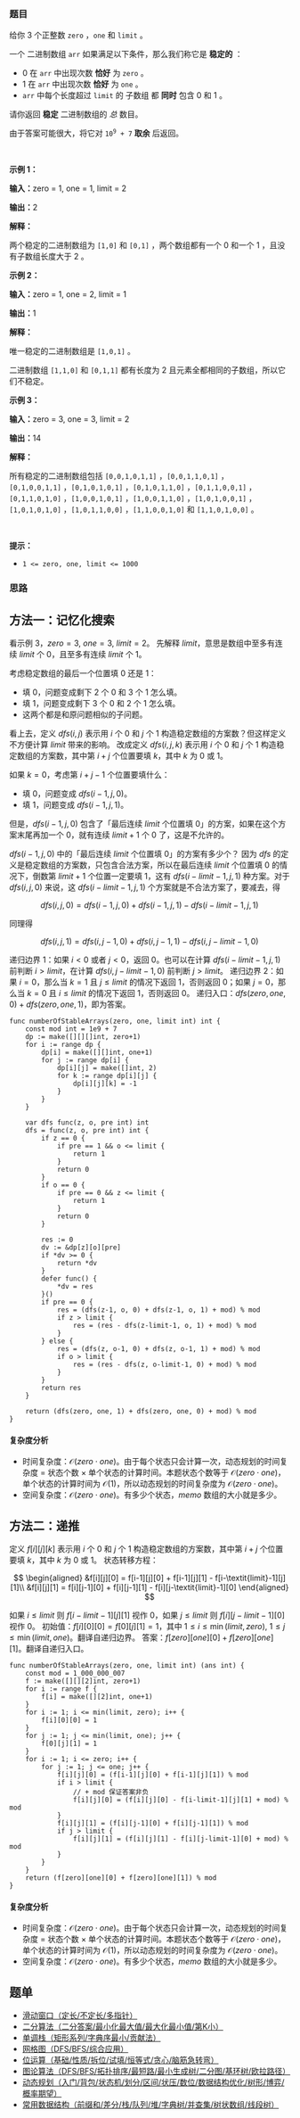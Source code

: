 ### 题目

<p>给你 3 个正整数&nbsp;<code>zero</code>&nbsp;，<code>one</code>&nbsp;和&nbsp;<code>limit</code>&nbsp;。</p>

<p>一个 <span data-keyword="binary-array">二进制数组</span> <code>arr</code> 如果满足以下条件，那么我们称它是 <strong>稳定的</strong> ：</p>

<ul>
	<li>0 在&nbsp;<code>arr</code>&nbsp;中出现次数 <strong>恰好</strong>&nbsp;为<strong>&nbsp;</strong><code>zero</code>&nbsp;。</li>
	<li>1 在&nbsp;<code>arr</code>&nbsp;中出现次数 <strong>恰好</strong>&nbsp;为&nbsp;<code>one</code>&nbsp;。</li>
	<li><code>arr</code> 中每个长度超过 <code>limit</code>&nbsp;的 <span data-keyword="subarray-nonempty">子数组</span> 都 <strong>同时</strong> 包含 0 和 1 。</li>
</ul>

<p>请你返回 <strong>稳定</strong>&nbsp;二进制数组的 <em>总</em> 数目。</p>

<p>由于答案可能很大，将它对&nbsp;<code>10<sup>9</sup> + 7</code>&nbsp;<b>取余</b>&nbsp;后返回。</p>

<p>&nbsp;</p>

<p><strong class="example">示例 1：</strong></p>

<div class="example-block">
<p><span class="example-io"><b>输入：</b>zero = 1, one = 1, limit = 2</span></p>

<p><span class="example-io"><b>输出：</b>2</span></p>

<p><strong>解释：</strong></p>

<p>两个稳定的二进制数组为&nbsp;<code>[1,0]</code> 和&nbsp;<code>[0,1]</code>&nbsp;，两个数组都有一个 0 和一个 1 ，且没有子数组长度大于 2 。</p>
</div>

<p><strong class="example">示例 2：</strong></p>

<div class="example-block">
<p><strong>输入：</strong><span class="example-io">zero = 1, one = 2, limit = 1</span></p>

<p><span class="example-io"><b>输出：</b>1</span></p>

<p><strong>解释：</strong></p>

<p>唯一稳定的二进制数组是&nbsp;<code>[1,0,1]</code>&nbsp;。</p>

<p>二进制数组&nbsp;<code>[1,1,0]</code> 和&nbsp;<code>[0,1,1]</code>&nbsp;都有长度为 2 且元素全都相同的子数组，所以它们不稳定。</p>
</div>

<p><strong class="example">示例 3：</strong></p>

<div class="example-block">
<p><span class="example-io"><b>输入：</b>zero = 3, one = 3, limit = 2</span></p>

<p><span class="example-io"><b>输出：</b>14</span></p>

<p><strong>解释：</strong></p>

<p>所有稳定的二进制数组包括&nbsp;<code>[0,0,1,0,1,1]</code>&nbsp;，<code>[0,0,1,1,0,1]</code>&nbsp;，<code>[0,1,0,0,1,1]</code>&nbsp;，<code>[0,1,0,1,0,1]</code>&nbsp;，<code>[0,1,0,1,1,0]</code>&nbsp;，<code>[0,1,1,0,0,1]</code>&nbsp;，<code>[0,1,1,0,1,0]</code>&nbsp;，<code>[1,0,0,1,0,1]</code>&nbsp;，<code>[1,0,0,1,1,0]</code>&nbsp;，<code>[1,0,1,0,0,1]</code>&nbsp;，<code>[1,0,1,0,1,0]</code>&nbsp;，<code>[1,0,1,1,0,0]</code>&nbsp;，<code>[1,1,0,0,1,0]</code>&nbsp;和&nbsp;<code>[1,1,0,1,0,0]</code>&nbsp;。</p>
</div>

<p>&nbsp;</p>

<p><strong>提示：</strong></p>

<ul>
	<li><code>1 &lt;= zero, one, limit &lt;= 1000</code></li>
</ul>

### 思路

## 方法一：记忆化搜索

看示例 3，$\textit{zero}=3,\ \textit{one}=3,\ \textit{limit}=2$。
先解释 $\textit{limit}$，意思是数组中至多有连续 $\textit{limit}$ 个 $0$，且至多有连续 $\textit{limit}$ 个 $1$。

考虑稳定数组的最后一个位置填 $0$ 还是 $1$：
- 填 $0$，问题变成剩下 $2$ 个 $0$ 和 $3$ 个 $1$ 怎么填。
- 填 $1$，问题变成剩下 $3$ 个 $0$ 和 $2$ 个 $1$ 怎么填。
- 这两个都是和原问题相似的子问题。

看上去，定义 $\textit{dfs}(i,j)$ 表示用 $i$ 个 $0$ 和 $j$ 个 $1$ 构造稳定数组的方案数？但这样定义不方便计算 $\textit{limit}$ 带来的影响。
改成定义 $\textit{dfs}(i,j,k)$ 表示用 $i$ 个 $0$ 和 $j$ 个 $1$ 构造稳定数组的方案数，其中第 $i+j$ 个位置要填 $k$，其中 $k$ 为 $0$ 或 $1$。

如果 $k=0$，考虑第 $i+j-1$ 个位置要填什么：
- 填 $0$，问题变成 $\textit{dfs}(i-1,j,0)$。
- 填 $1$，问题变成 $\textit{dfs}(i-1,j,1)$。

但是，$\textit{dfs}(i-1,j,0)$ 包含了「最后连续 $\textit{limit}$ 个位置填 $0$」的方案，如果在这个方案末尾再加一个 $0$，就有连续 $\textit{limit}+1$ 个 $0$ 了，这是不允许的。

$\textit{dfs}(i-1,j,0)$ 中的「最后连续 $\textit{limit}$ 个位置填 $0$」的方案有多少个？
因为 $\textit{dfs}$ 的定义是稳定数组的方案数，只包含合法方案，所以在最后连续 $\textit{limit}$ 个位置填 $0$ 的情况下，倒数第 $\textit{limit}+1$ 个位置一定要填 $1$，这有 $\textit{dfs}(i-\textit{limit}-1,j,1)$ 种方案。对于 $\textit{dfs}(i,j,0)$ 来说，这 $\textit{dfs}(i-\textit{limit}-1,j,1)$ 个方案就是不合法方案了，要减去，得

$$
\textit{dfs}(i,j,0) = \textit{dfs}(i-1,j,0) + \textit{dfs}(i-1,j,1) - \textit{dfs}(i-\textit{limit}-1,j,1)
$$

同理得

$$
\textit{dfs}(i,j,1) = \textit{dfs}(i,j-1,0) + \textit{dfs}(i,j-1,1) - \textit{dfs}(i,j-\textit{limit}-1,0)
$$

递归边界 1：如果 $i<0$ 或者 $j<0$，返回 $0$。也可以在计算 $\textit{dfs}(i-\textit{limit}-1,j,1)$ 前判断 $i>\textit{limit}$，在计算 $\textit{dfs}(i,j-\textit{limit}-1,0)$ 前判断 $j>\textit{limit}$。
递归边界 2：如果 $i=0$，那么当 $k=1$ 且 $j\le \textit{limit}$ 的情况下返回 $1$，否则返回 $0$；如果 $j=0$，那么当 $k=0$ 且 $i\le \textit{limit}$ 的情况下返回 $1$，否则返回 $0$。
递归入口：$\textit{dfs}(\textit{zero},\textit{one},0)+\textit{dfs}(\textit{zero},\textit{one},1)$，即为答案。

```
func numberOfStableArrays(zero, one, limit int) int {
	const mod int = 1e9 + 7
	dp := make([][][]int, zero+1)
	for i := range dp {
		dp[i] = make([][]int, one+1)
		for j := range dp[i] {
			dp[i][j] = make([]int, 2)
			for k := range dp[i][j] {
				dp[i][j][k] = -1
			}
		}
	}

	var dfs func(z, o, pre int) int
	dfs = func(z, o, pre int) int {
		if z == 0 {
			if pre == 1 && o <= limit {
				return 1
			}
			return 0
		}
		if o == 0 {
			if pre == 0 && z <= limit {
				return 1
			}
			return 0
		}

		res := 0
		dv := &dp[z][o][pre]
		if *dv >= 0 {
			return *dv
		}
		defer func() {
			*dv = res
		}()
		if pre == 0 {
			res = (dfs(z-1, o, 0) + dfs(z-1, o, 1) + mod) % mod
			if z > limit {
				res = (res - dfs(z-limit-1, o, 1) + mod) % mod
			}
		} else {
			res = (dfs(z, o-1, 0) + dfs(z, o-1, 1) + mod) % mod
			if o > limit {
				res = (res - dfs(z, o-limit-1, 0) + mod) % mod
			}
		}
		return res
	}

	return (dfs(zero, one, 1) + dfs(zero, one, 0) + mod) % mod
}
```

#### 复杂度分析

- 时间复杂度：$\mathcal{O}(\textit{zero}\cdot \textit{one})$。由于每个状态只会计算一次，动态规划的时间复杂度 $=$ 状态个数 $\times$ 单个状态的计算时间。本题状态个数等于 $\mathcal{O}(\textit{zero}\cdot \textit{one})$，单个状态的计算时间为 $\mathcal{O}(1)$，所以动态规划的时间复杂度为 $\mathcal{O}(\textit{zero}\cdot \textit{one})$。
- 空间复杂度：$\mathcal{O}(\textit{zero}\cdot \textit{one})$。有多少个状态，$\textit{memo}$ 数组的大小就是多少。


## 方法二：递推

定义 $f[i][j][k]$ 表示用 $i$ 个 $0$ 和 $j$ 个 $1$ 构造稳定数组的方案数，其中第 $i+j$ 个位置要填 $k$，其中 $k$ 为 $0$ 或 $1$。
状态转移方程：

$$
\begin{aligned}
&f[i][j][0] = f[i-1][j][0] + f[i-1][j][1] - f[i-\textit{limit}-1][j][1]\\
&f[i][j][1] = f[i][j-1][0] + f[i][j-1][1] - f[i][j-\textit{limit}-1][0]
\end{aligned}
$$

如果 $i\le \textit{limit}$ 则 $f[i-\textit{limit}-1][j][1]$ 视作 $0$，如果 $j\le \textit{limit}$ 则 $f[i][j-\textit{limit}-1][0]$ 视作 $0$。
初始值：$f[i][0][0] = f[0][j][1] = 1$，其中 $1\le i \le \min(\textit{limit}, \textit{zero}),\ 1\le j \le \min(\textit{limit}, \textit{one})$。翻译自递归边界。
答案：$f[\textit{zero}][\textit{one}][0] + f[\textit{zero}][\textit{one}][1]$。翻译自递归入口。

```
func numberOfStableArrays(zero, one, limit int) (ans int) {
	const mod = 1_000_000_007
	f := make([][][2]int, zero+1)
	for i := range f {
		f[i] = make([][2]int, one+1)
	}
	for i := 1; i <= min(limit, zero); i++ {
		f[i][0][0] = 1
	}
	for j := 1; j <= min(limit, one); j++ {
		f[0][j][1] = 1
	}
	for i := 1; i <= zero; i++ {
		for j := 1; j <= one; j++ {
			f[i][j][0] = (f[i-1][j][0] + f[i-1][j][1]) % mod
			if i > limit {
				// + mod 保证答案非负
				f[i][j][0] = (f[i][j][0] - f[i-limit-1][j][1] + mod) % mod
			}
			f[i][j][1] = (f[i][j-1][0] + f[i][j-1][1]) % mod
			if j > limit {
				f[i][j][1] = (f[i][j][1] - f[i][j-limit-1][0] + mod) % mod
			}
		}
	}
	return (f[zero][one][0] + f[zero][one][1]) % mod
}
```

#### 复杂度分析

- 时间复杂度：$\mathcal{O}(\textit{zero}\cdot \textit{one})$。由于每个状态只会计算一次，动态规划的时间复杂度 $=$ 状态个数 $\times$ 单个状态的计算时间。本题状态个数等于 $\mathcal{O}(\textit{zero}\cdot \textit{one})$，单个状态的计算时间为 $\mathcal{O}(1)$，所以动态规划的时间复杂度为 $\mathcal{O}(\textit{zero}\cdot \textit{one})$。
- 空间复杂度：$\mathcal{O}(\textit{zero}\cdot \textit{one})$。有多少个状态，$\textit{memo}$ 数组的大小就是多少。


## 题单

- [滑动窗口（定长/不定长/多指针）](https://leetcode.cn/circle/discuss/0viNMK/)
- [二分算法（二分答案/最小化最大值/最大化最小值/第K小）](https://leetcode.cn/circle/discuss/SqopEo/)
- [单调栈（矩形系列/字典序最小/贡献法）](https://leetcode.cn/circle/discuss/9oZFK9/)
- [网格图（DFS/BFS/综合应用）](https://leetcode.cn/circle/discuss/YiXPXW/)
- [位运算（基础/性质/拆位/试填/恒等式/贪心/脑筋急转弯）](https://leetcode.cn/circle/discuss/dHn9Vk/)
- [图论算法（DFS/BFS/拓扑排序/最短路/最小生成树/二分图/基环树/欧拉路径）](https://leetcode.cn/circle/discuss/01LUak/)
- [动态规划（入门/背包/状态机/划分/区间/状压/数位/数据结构优化/树形/博弈/概率期望）](https://leetcode.cn/circle/discuss/tXLS3i/)
- [常用数据结构（前缀和/差分/栈/队列/堆/字典树/并查集/树状数组/线段树）](https://leetcode.cn/circle/discuss/mOr1u6/)